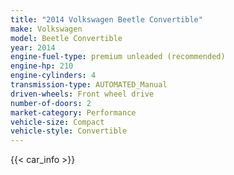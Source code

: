 ```yaml
---
title: "2014 Volkswagen Beetle Convertible"
make: Volkswagen
model: Beetle Convertible
year: 2014
engine-fuel-type: premium unleaded (recommended)
engine-hp: 210
engine-cylinders: 4
transmission-type: AUTOMATED_Manual
driven-wheels: Front wheel drive
number-of-doors: 2
market-category: Performance
vehicle-size: Compact
vehicle-style: Convertible
---
```


{{< car_info >}}
